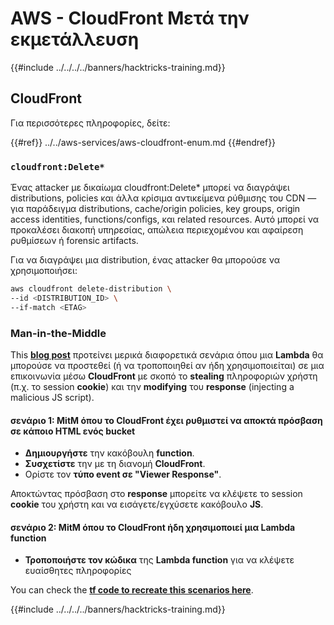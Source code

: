 # AWS - CloudFront Μετά την εκμετάλλευση

{{#include ../../../../banners/hacktricks-training.md}}

## CloudFront

Για περισσότερες πληροφορίες, δείτε:

{{#ref}}
../../aws-services/aws-cloudfront-enum.md
{{#endref}}

### `cloudfront:Delete*`
Ένας attacker με δικαίωμα cloudfront:Delete* μπορεί να διαγράψει distributions, policies και άλλα κρίσιμα αντικείμενα ρύθμισης του CDN — για παράδειγμα distributions, cache/origin policies, key groups, origin access identities, functions/configs, και related resources. Αυτό μπορεί να προκαλέσει διακοπή υπηρεσίας, απώλεια περιεχομένου και αφαίρεση ρυθμίσεων ή forensic artifacts.

Για να διαγράψει μια distribution, ένας attacker θα μπορούσε να χρησιμοποιήσει:
```bash
aws cloudfront delete-distribution \
--id <DISTRIBUTION_ID> \
--if-match <ETAG>
```
### Man-in-the-Middle

This [**blog post**](https://medium.com/@adan.alvarez/how-attackers-can-misuse-aws-cloudfront-access-to-make-it-rain-cookies-acf9ce87541c) προτείνει μερικά διαφορετικά σενάρια όπου μια **Lambda** θα μπορούσε να προστεθεί (ή να τροποποιηθεί αν ήδη χρησιμοποιείται) σε μια επικοινωνία μέσω **CloudFront** με σκοπό το **stealing** πληροφοριών χρήστη (π.χ. το session **cookie**) και την **modifying** του **response** (injecting a malicious JS script).

#### σενάριο 1: MitM όπου το CloudFront έχει ρυθμιστεί να αποκτά πρόσβαση σε κάποιο HTML ενός bucket

- **Δημιουργήστε** την κακόβουλη **function**.
- **Συσχετίστε** την με τη διανομή **CloudFront**.
- Ορίστε τον **τύπο event σε "Viewer Response"**.

Αποκτώντας πρόσβαση στο **response** μπορείτε να κλέψετε το session **cookie** του χρήστη και να εισάγετε/εγχύσετε κακόβουλο **JS**.

#### σενάριο 2: MitM όπου το CloudFront ήδη χρησιμοποιεί μια Lambda function

- **Τροποποιήστε τον κώδικα** της **Lambda function** για να κλέψετε ευαίσθητες πληροφορίες

You can check the [**tf code to recreate this scenarios here**](https://github.com/adanalvarez/AWS-Attack-Scenarios/tree/main).

{{#include ../../../../banners/hacktricks-training.md}}
